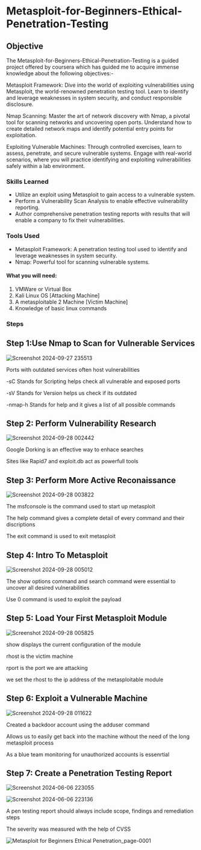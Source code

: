 # Metasploit-for-Beginners-Ethical-Penetration-Testing

## Objective

The Metasploit-for-Beginners-Ethical-Penetration-Testing is a guided project offered by coursera which has guided me to acquire immense knowledge about the following objectives:-

Metasploit Framework: Dive into the world of exploiting vulnerabilities using Metasploit, the world-renowned penetration testing tool. Learn to identify and leverage weaknesses in system security, and conduct responsible disclosure.

Nmap Scanning: Master the art of network discovery with Nmap, a pivotal tool for scanning networks and uncovering open ports. Understand how to create detailed network maps and identify potential entry points for exploitation.

Exploiting Vulnerable Machines: Through controlled exercises, learn to assess, penetrate, and secure vulnerable systems. Engage with real-world scenarios, where you will practice identifying and exploiting vulnerabilities safely within a lab environment.


### Skills Learned

- Utilize an exploit using Metasploit to gain access to a vulnerable system.
- Perform a Vulnerability Scan Analysis to enable effective vulnerability reporting.
- Author comprehensive penetration testing reports with results that will enable a company to fix their vulnerabilities.   

### Tools Used

- Metasploit Framework: A penetration testing tool used to identify and leverage weaknesses in system security.
- Nmap: Powerful tool for scanning vulnerable systems.


#### What you will need:

1. VMWare or Virtual Box
2. Kali Linux OS [Attacking Machine]
3. A metasploitable 2 Machine [Victim Machine]
4. Knowledge of basic linux commands

### Steps

## Step 1:Use Nmap to Scan for Vulnerable Services


![Screenshot 2024-09-27 235513](https://github.com/user-attachments/assets/e8d7a855-ad48-48be-bc2b-dd20a24d476f)


Ports with outdated services often host vulnerabilities

 -sC Stands for Scripting helps check all vulnerable and exposed ports

 -sV Stands for Version helps us check if its outdated 

 -nmap-h Stands for help and it gives a list of all possible commands



## Step 2: Perform  Vulnerability Research


![Screenshot 2024-09-28 002442](https://github.com/user-attachments/assets/134f46c6-80ea-4f09-8268-03afae5ef105)


 Google Dorking is an effective way to enhace searches

 Sites like Rapid7 and exploit.db act as powerfull tools



## Step 3: Perform More Active Reconaissance



![Screenshot 2024-09-28 003822](https://github.com/user-attachments/assets/57eb754b-1eb8-4556-be70-703e706c6019)


 The msfconsole is the command used to start up metasploit

 The help command gives a complete detail of every command and their discriptions

 The exit command is used to exit metasploit



## Step 4: Intro To Metasploit

 
![Screenshot 2024-09-28 005012](https://github.com/user-attachments/assets/6720e3c4-c8f4-46d9-bd78-ea10b3a70189)

 The show options command and search command were essential to uncover all desired vulnerabilities 

 Use 0 command is used to exploit the payload



## Step 5: Load Your First Metasploit Module

![Screenshot 2024-09-28 005825](https://github.com/user-attachments/assets/1cc33b4b-833e-486d-9da6-e2bfe9526856)


 show displays the current configuration of the module

 rhost is the victim machine

 rport is the port we are attacking

we set the rhost to the ip address of the metasploitable module


## Step 6: Exploit a Vulnerable Machine


![Screenshot 2024-09-28 011622](https://github.com/user-attachments/assets/f5c1a14b-c630-4598-a249-7c71141cbd05)



 Created a backdoor account using the adduser command

 Allows us to easily get back into the machine without the need of the long metasploit
 process

 As a blue team monitoring for unauthorized accounts is essenrtial




## Step 7: Create a Penetration Testing Report


![Screenshot 2024-06-06 223055](https://github.com/user-attachments/assets/d3ad1733-4e03-4699-9f24-e69e85379278)


![Screenshot 2024-06-06 223136](https://github.com/user-attachments/assets/f68affe6-f2ca-41c4-9d22-ddd7236215b3)


 A pen testing report should always include scope, findings and remediation steps 
 
 The severity was measured with the help of CVSS



![Metasploit for Beginners Ethical Penetration_page-0001](https://github.com/user-attachments/assets/bca29a04-33f9-4b00-bd37-c0019a42f25a)
